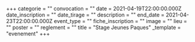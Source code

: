 +++
categorie = ""
convocation = ""
date = 2021-04-19T22:00:00.000Z
date_inscription = ""
date_tirage = ""
description = ""
end_date = 2021-04-23T22:00:00.000Z
event_type = ""
fiche_inscription = ""
image = ""
lieu = ""
poster = ""
reglement = ""
title = "Stage Jeunes Paques"
_template = "evenement"
+++

